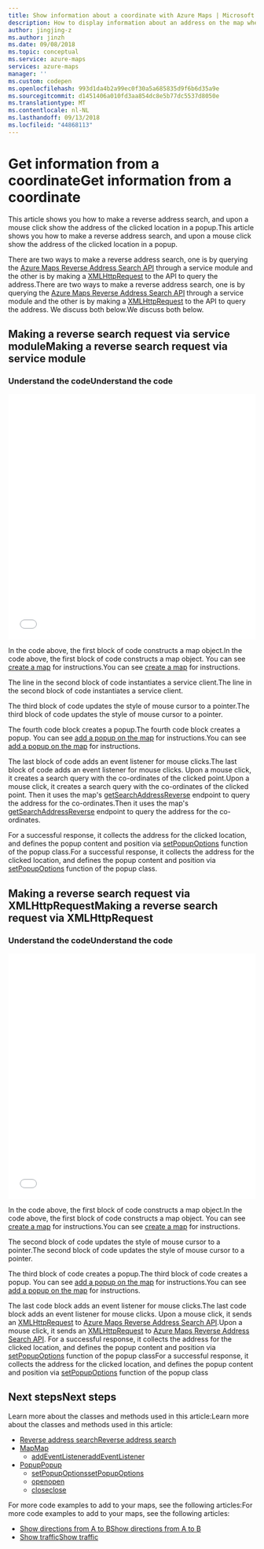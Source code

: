 ```yaml
---
title: Show information about a coordinate with Azure Maps | Microsoft Docs
description: How to display information about an address on the map when a user selects a coordinate
author: jingjing-z
ms.author: jinzh
ms.date: 09/08/2018
ms.topic: conceptual
ms.service: azure-maps
services: azure-maps
manager: ''
ms.custom: codepen
ms.openlocfilehash: 993d1da4b2a99ec0f30a5a685835d9f6b6d35a9e
ms.sourcegitcommit: d1451406a010fd3aa854dc8e5b77dc5537d8050e
ms.translationtype: MT
ms.contentlocale: nl-NL
ms.lasthandoff: 09/13/2018
ms.locfileid: "44868113"
---
```

# <a name="get-information-from-a-coordinate"></a><span data-ttu-id="b7dfc-103">Get information from a coordinate</span><span class="sxs-lookup"><span data-stu-id="b7dfc-103">Get information from a coordinate</span></span>

<span data-ttu-id="b7dfc-104">This article shows you how to make a reverse address search, and upon a mouse click show the address of the clicked location in a popup.</span><span class="sxs-lookup"><span data-stu-id="b7dfc-104">This article shows you how to make a reverse address search, and upon a mouse click show the address of the clicked location in a popup.</span></span>

<span data-ttu-id="b7dfc-105">There are two ways to make a reverse address search, one is by querying the [Azure Maps Reverse Address Search API](https://docs.microsoft.com/rest/api/maps/search/getsearchaddressreverse) through a service module and the other is by making a [XMLHttpRequest](https://xhr.spec.whatwg.org/) to the API to query the address.</span><span class="sxs-lookup"><span data-stu-id="b7dfc-105">There are two ways to make a reverse address search, one is by querying the [Azure Maps Reverse Address Search API](https://docs.microsoft.com/rest/api/maps/search/getsearchaddressreverse) through a service module and the other is by making a [XMLHttpRequest](https://xhr.spec.whatwg.org/) to the API to query the address.</span></span> <span data-ttu-id="b7dfc-106">We discuss both below.</span><span class="sxs-lookup"><span data-stu-id="b7dfc-106">We discuss both below.</span></span>

## <a name="making-a-reverse-search-request-via-service-module"></a><span data-ttu-id="b7dfc-107">Making a reverse search request via service module</span><span class="sxs-lookup"><span data-stu-id="b7dfc-107">Making a reverse search request via service module</span></span>

### <a name="understand-the-code"></a><span data-ttu-id="b7dfc-108">Understand the code</span><span class="sxs-lookup"><span data-stu-id="b7dfc-108">Understand the code</span></span>

<iframe height='500' scrolling='no' title='<span data-ttu-id="b7dfc-109">Get information from a coordinate (Service Module)</span><span class="sxs-lookup"><span data-stu-id="b7dfc-109">Get information from a coordinate (Service Module)</span></span>' src='//codepen.io/azuremaps/embed/ejEYMZ/?height=265&theme-id=0&default-tab=js,result&embed-version=2' frameborder='no' allowtransparency='true' allowfullscreen='true' style='width: 100%;'><span data-ttu-id="b7dfc-110">See the Pen <a href='https://codepen.io/azuremaps/pen/ejEYMZ/'>Get information from a coordinate (Service Module)</a> by Azure Maps (<a href='https://codepen.io/azuremaps'>@azuremaps</a>) on <a href='https://codepen.io'>CodePen</a>.</span><span class="sxs-lookup"><span data-stu-id="b7dfc-110">See the Pen <a href='https://codepen.io/azuremaps/pen/ejEYMZ/'>Get information from a coordinate (Service Module)</a> by Azure Maps (<a href='https://codepen.io/azuremaps'>@azuremaps</a>) on <a href='https://codepen.io'>CodePen</a>.</span></span>
</iframe>

<span data-ttu-id="b7dfc-111">In the code above, the first block of code constructs a map object.</span><span class="sxs-lookup"><span data-stu-id="b7dfc-111">In the code above, the first block of code constructs a map object.</span></span> <span data-ttu-id="b7dfc-112">You can see [create a map](./map-create.md) for instructions.</span><span class="sxs-lookup"><span data-stu-id="b7dfc-112">You can see [create a map](./map-create.md) for instructions.</span></span>

<span data-ttu-id="b7dfc-113">The line in the second block of code instantiates a service client.</span><span class="sxs-lookup"><span data-stu-id="b7dfc-113">The line in the second block of code instantiates a service client.</span></span>

<span data-ttu-id="b7dfc-114">The third block of code updates the style of mouse cursor to a pointer.</span><span class="sxs-lookup"><span data-stu-id="b7dfc-114">The third block of code updates the style of mouse cursor to a pointer.</span></span>

<span data-ttu-id="b7dfc-115">The fourth code block creates a popup.</span><span class="sxs-lookup"><span data-stu-id="b7dfc-115">The fourth code block creates a popup.</span></span> <span data-ttu-id="b7dfc-116">You can see [add a popup on the map](./map-add-popup.md) for instructions.</span><span class="sxs-lookup"><span data-stu-id="b7dfc-116">You can see [add a popup on the map](./map-add-popup.md) for instructions.</span></span>

<span data-ttu-id="b7dfc-117">The last block of code adds an event listener for mouse clicks.</span><span class="sxs-lookup"><span data-stu-id="b7dfc-117">The last block of code adds an event listener for mouse clicks.</span></span> <span data-ttu-id="b7dfc-118">Upon a mouse click, it creates a search query with the co-ordinates of the clicked point.</span><span class="sxs-lookup"><span data-stu-id="b7dfc-118">Upon a mouse click, it creates a search query with the co-ordinates of the clicked point.</span></span> <span data-ttu-id="b7dfc-119">Then it uses the map's [getSearchAddressReverse](https://docs.microsoft.com/javascript/api/azure-maps-rest/services.search?view=azure-iot-typescript-latest#getsearchaddressreverse) endpoint to query the address for the co-ordinates.</span><span class="sxs-lookup"><span data-stu-id="b7dfc-119">Then it uses the map's [getSearchAddressReverse](https://docs.microsoft.com/javascript/api/azure-maps-rest/services.search?view=azure-iot-typescript-latest#getsearchaddressreverse) endpoint to query the address for the co-ordinates.</span></span>

<span data-ttu-id="b7dfc-120">For a successful response, it collects the address for the clicked location, and defines the popup content and position via [setPopupOptions](https://docs.microsoft.com/javascript/api/azure-maps-control/atlas.popup?view=azure-iot-typescript-latest#setpopupoptions) function of the popup class.</span><span class="sxs-lookup"><span data-stu-id="b7dfc-120">For a successful response, it collects the address for the clicked location, and defines the popup content and position via [setPopupOptions](https://docs.microsoft.com/javascript/api/azure-maps-control/atlas.popup?view=azure-iot-typescript-latest#setpopupoptions) function of the popup class.</span></span>

## <a name="making-a-reverse-search-request-via-xmlhttprequest"></a><span data-ttu-id="b7dfc-121">Making a reverse search request via XMLHttpRequest</span><span class="sxs-lookup"><span data-stu-id="b7dfc-121">Making a reverse search request via XMLHttpRequest</span></span>

### <a name="understand-the-code"></a><span data-ttu-id="b7dfc-122">Understand the code</span><span class="sxs-lookup"><span data-stu-id="b7dfc-122">Understand the code</span></span>

<iframe height='500' scrolling='no' title='<span data-ttu-id="b7dfc-123">Get information from a coordinate</span><span class="sxs-lookup"><span data-stu-id="b7dfc-123">Get information from a coordinate</span></span>' src='//codepen.io/azuremaps/embed/ddXzoB/?height=516&theme-id=0&default-tab=js,result&embed-version=2&editable=true' frameborder='no' allowtransparency='true' allowfullscreen='true' style='width: 100%;'><span data-ttu-id="b7dfc-124">See the Pen <a href='https://codepen.io/azuremaps/pen/ddXzoB/'>Get information from a coordinate</a> by Azure Maps (<a href='https://codepen.io/azuremaps'>@azuremaps</a>) on <a href='https://codepen.io'>CodePen</a>.</span><span class="sxs-lookup"><span data-stu-id="b7dfc-124">See the Pen <a href='https://codepen.io/azuremaps/pen/ddXzoB/'>Get information from a coordinate</a> by Azure Maps (<a href='https://codepen.io/azuremaps'>@azuremaps</a>) on <a href='https://codepen.io'>CodePen</a>.</span></span>
</iframe>

<span data-ttu-id="b7dfc-125">In the code above, the first block of code constructs a map object.</span><span class="sxs-lookup"><span data-stu-id="b7dfc-125">In the code above, the first block of code constructs a map object.</span></span> <span data-ttu-id="b7dfc-126">You can see [create a map](./map-create.md) for instructions.</span><span class="sxs-lookup"><span data-stu-id="b7dfc-126">You can see [create a map](./map-create.md) for instructions.</span></span>

<span data-ttu-id="b7dfc-127">The second block of code updates the style of mouse cursor to a pointer.</span><span class="sxs-lookup"><span data-stu-id="b7dfc-127">The second block of code updates the style of mouse cursor to a pointer.</span></span>

<span data-ttu-id="b7dfc-128">The third block of code creates a popup.</span><span class="sxs-lookup"><span data-stu-id="b7dfc-128">The third block of code creates a popup.</span></span> <span data-ttu-id="b7dfc-129">You can see [add a popup on the map](./map-add-popup.md) for instructions.</span><span class="sxs-lookup"><span data-stu-id="b7dfc-129">You can see [add a popup on the map](./map-add-popup.md) for instructions.</span></span>

<span data-ttu-id="b7dfc-130">The last code block adds an event listener for mouse clicks.</span><span class="sxs-lookup"><span data-stu-id="b7dfc-130">The last code block adds an event listener for mouse clicks.</span></span> <span data-ttu-id="b7dfc-131">Upon a mouse click, it sends an [XMLHttpRequest](https://xhr.spec.whatwg.org/) to [Azure Maps Reverse Address Search API](https://docs.microsoft.com/rest/api/maps/search/getsearchaddressreverse).</span><span class="sxs-lookup"><span data-stu-id="b7dfc-131">Upon a mouse click, it sends an [XMLHttpRequest](https://xhr.spec.whatwg.org/) to [Azure Maps Reverse Address Search API](https://docs.microsoft.com/rest/api/maps/search/getsearchaddressreverse).</span></span> <span data-ttu-id="b7dfc-132">For a successful response, it collects the address for the clicked location, and defines the popup content and position via [setPopupOptions](https://docs.microsoft.com/javascript/api/azure-maps-control/atlas.popup?view=azure-iot-typescript-latest#setpopupoptions) function of the popup class</span><span class="sxs-lookup"><span data-stu-id="b7dfc-132">For a successful response, it collects the address for the clicked location, and defines the popup content and position via [setPopupOptions](https://docs.microsoft.com/javascript/api/azure-maps-control/atlas.popup?view=azure-iot-typescript-latest#setpopupoptions) function of the popup class</span></span>

## <a name="next-steps"></a><span data-ttu-id="b7dfc-133">Next steps</span><span class="sxs-lookup"><span data-stu-id="b7dfc-133">Next steps</span></span>

<span data-ttu-id="b7dfc-134">Learn more about the classes and methods used in this article:</span><span class="sxs-lookup"><span data-stu-id="b7dfc-134">Learn more about the classes and methods used in this article:</span></span> 
* [<span data-ttu-id="b7dfc-135">Reverse address search</span><span class="sxs-lookup"><span data-stu-id="b7dfc-135">Reverse address search</span></span>](https://docs.microsoft.com/rest/api/maps/search/getsearchaddressreverse)
* [<span data-ttu-id="b7dfc-136">Map</span><span class="sxs-lookup"><span data-stu-id="b7dfc-136">Map</span></span>](https://docs.microsoft.com/javascript/api/azure-maps-control/atlas.map?view=azure-iot-typescript-latest)
    * [<span data-ttu-id="b7dfc-137">addEventListener</span><span class="sxs-lookup"><span data-stu-id="b7dfc-137">addEventListener</span></span>](https://docs.microsoft.com/javascript/api/azure-maps-control/atlas.map?view=azure-iot-typescript-latest#addeventlistener)
* [<span data-ttu-id="b7dfc-138">Popup</span><span class="sxs-lookup"><span data-stu-id="b7dfc-138">Popup</span></span>](https://docs.microsoft.com/javascript/api/azure-maps-control/atlas.popup?view=azure-iot-typescript-latest)
    * [<span data-ttu-id="b7dfc-139">setPopupOptions</span><span class="sxs-lookup"><span data-stu-id="b7dfc-139">setPopupOptions</span></span>](https://docs.microsoft.com/javascript/api/azure-maps-control/atlas.popup?view=azure-iot-typescript-latest#setpopupoptions)
    * [<span data-ttu-id="b7dfc-140">open</span><span class="sxs-lookup"><span data-stu-id="b7dfc-140">open</span></span>](https://docs.microsoft.com/javascript/api/azure-maps-control/atlas.popup?view=azure-iot-typescript-latest#open)
    * [<span data-ttu-id="b7dfc-141">close</span><span class="sxs-lookup"><span data-stu-id="b7dfc-141">close</span></span>](https://docs.microsoft.com/javascript/api/azure-maps-control/atlas.popup?view=azure-iot-typescript-latest#close)

<span data-ttu-id="b7dfc-142">For more code examples to add to your maps, see the following articles:</span><span class="sxs-lookup"><span data-stu-id="b7dfc-142">For more code examples to add to your maps, see the following articles:</span></span>
* [<span data-ttu-id="b7dfc-143">Show directions from A to B</span><span class="sxs-lookup"><span data-stu-id="b7dfc-143">Show directions from A to B</span></span>](./map-route.md)
* [<span data-ttu-id="b7dfc-144">Show traffic</span><span class="sxs-lookup"><span data-stu-id="b7dfc-144">Show traffic</span></span>](./map-show-traffic.md)
